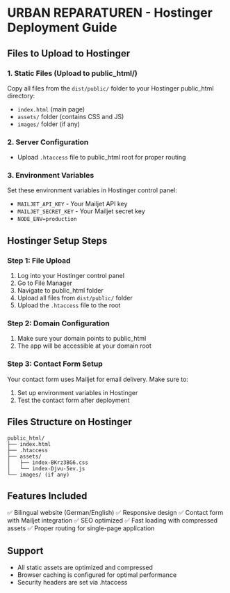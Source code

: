 # URBAN REPARATUREN - Hostinger Deployment Guide

## Files to Upload to Hostinger

### 1. Static Files (Upload to public_html/)
Copy all files from the `dist/public/` folder to your Hostinger public_html directory:
- `index.html` (main page)
- `assets/` folder (contains CSS and JS)
- `images/` folder (if any)

### 2. Server Configuration
- Upload `.htaccess` file to public_html root for proper routing

### 3. Environment Variables
Set these environment variables in Hostinger control panel:
- `MAILJET_API_KEY` - Your Mailjet API key
- `MAILJET_SECRET_KEY` - Your Mailjet secret key
- `NODE_ENV=production`

## Hostinger Setup Steps

### Step 1: File Upload
1. Log into your Hostinger control panel
2. Go to File Manager
3. Navigate to public_html folder
4. Upload all files from `dist/public/` folder
5. Upload the `.htaccess` file to the root

### Step 2: Domain Configuration
1. Make sure your domain points to public_html
2. The app will be accessible at your domain root

### Step 3: Contact Form Setup
Your contact form uses Mailjet for email delivery. Make sure to:
1. Set up environment variables in Hostinger
2. Test the contact form after deployment

## Files Structure on Hostinger
```
public_html/
├── index.html
├── .htaccess
├── assets/
│   ├── index-BKrz3BG6.css
│   └── index-Djvu-5ev.js
└── images/ (if any)
```

## Features Included
✅ Bilingual website (German/English)
✅ Responsive design
✅ Contact form with Mailjet integration
✅ SEO optimized
✅ Fast loading with compressed assets
✅ Proper routing for single-page application

## Support
- All static assets are optimized and compressed
- Browser caching is configured for optimal performance
- Security headers are set via .htaccess